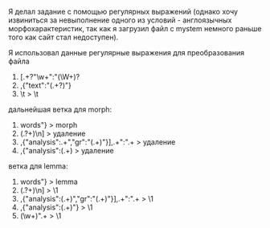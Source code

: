 Я делал задание с помощью регулярных выражений (однако хочу извиниться за невыполнение одного из условий - англоязычных морфохарактеристик, так как я загрузил файл с mystem немного раньше того как сайт стал недоступен).

Я использовал данные регулярные выражения для преобразования файла
1. \[.+?"\w+":"(\W+)?
2. ,{"text":"(.+?)"}
3. \\t > \t

дальнейшая ветка для morph:
1. words"} > morph
2. (.?+)\\n] > удаление
3. ,{"analysis":.+","gr":"(.+)"}],.+":".+ > удаление
4. ,{"analysis":(.+) > удаление

ветка для lemma:
1. words"} > lemma
2. (.?+)\\n] > \1
3. ,{"analysis":(.+)","gr":"(.+)"}],.+":".+ > \1
4. ,{"analysis":(.+)"} > \1
5. (\w+)".+ > \1


